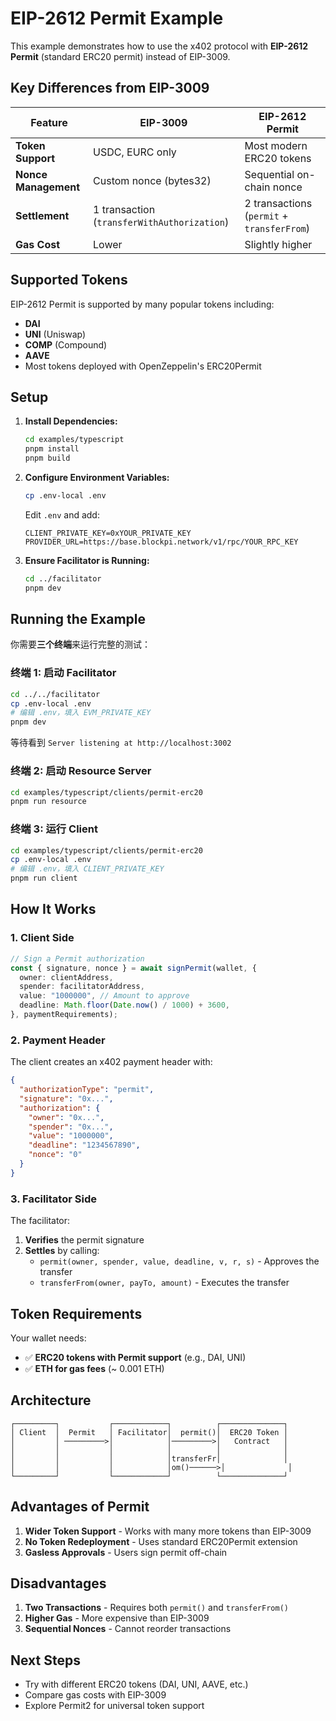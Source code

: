 # EIP-2612 Permit Example

This example demonstrates how to use the x402 protocol with **EIP-2612 Permit** (standard ERC20 permit) instead of EIP-3009.

## Key Differences from EIP-3009

| Feature | EIP-3009 | EIP-2612 Permit |
|---------|----------|-----------------|
| **Token Support** | USDC, EURC only | Most modern ERC20 tokens |
| **Nonce Management** | Custom nonce (bytes32) | Sequential on-chain nonce |
| **Settlement** | 1 transaction (`transferWithAuthorization`) | 2 transactions (`permit` + `transferFrom`) |
| **Gas Cost** | Lower | Slightly higher |

## Supported Tokens

EIP-2612 Permit is supported by many popular tokens including:
- **DAI**
- **UNI** (Uniswap)
- **COMP** (Compound)
- **AAVE**
- Most tokens deployed with OpenZeppelin's ERC20Permit

## Setup

1. **Install Dependencies:**
   ```bash
   cd examples/typescript
   pnpm install
   pnpm build
   ```

2. **Configure Environment Variables:**
   ```bash
   cp .env-local .env
   ```
   
   Edit `.env` and add:
   ```
   CLIENT_PRIVATE_KEY=0xYOUR_PRIVATE_KEY
   PROVIDER_URL=https://base.blockpi.network/v1/rpc/YOUR_RPC_KEY
   ```

3. **Ensure Facilitator is Running:**
   ```bash
   cd ../facilitator
   pnpm dev
   ```

## Running the Example

你需要**三个终端**来运行完整的测试：

### 终端 1: 启动 Facilitator

```bash
cd ../../facilitator
cp .env-local .env
# 编辑 .env，填入 EVM_PRIVATE_KEY
pnpm dev
```

等待看到 `Server listening at http://localhost:3002`

### 终端 2: 启动 Resource Server

```bash
cd examples/typescript/clients/permit-erc20
pnpm run resource
```

### 终端 3: 运行 Client

```bash
cd examples/typescript/clients/permit-erc20
cp .env-local .env
# 编辑 .env，填入 CLIENT_PRIVATE_KEY
pnpm run client
```

## How It Works

### 1. Client Side
```typescript
// Sign a Permit authorization
const { signature, nonce } = await signPermit(wallet, {
  owner: clientAddress,
  spender: facilitatorAddress,
  value: "1000000", // Amount to approve
  deadline: Math.floor(Date.now() / 1000) + 3600,
}, paymentRequirements);
```

### 2. Payment Header
The client creates an x402 payment header with:
```json
{
  "authorizationType": "permit",
  "signature": "0x...",
  "authorization": {
    "owner": "0x...",
    "spender": "0x...",
    "value": "1000000",
    "deadline": "1234567890",
    "nonce": "0"
  }
}
```

### 3. Facilitator Side
The facilitator:
1. **Verifies** the permit signature
2. **Settles** by calling:
   - `permit(owner, spender, value, deadline, v, r, s)` - Approves the transfer
   - `transferFrom(owner, payTo, amount)` - Executes the transfer

## Token Requirements

Your wallet needs:
- ✅ **ERC20 tokens with Permit support** (e.g., DAI, UNI)
- ✅ **ETH for gas fees** (~ 0.001 ETH)

## Architecture

```
┌─────────┐           ┌────────────┐          ┌──────────────┐
│ Client  │  Permit   │ Facilitator│  permit()│  ERC20 Token │
│         │ ─────────>│            │─────────>│   Contract   │
│         │           │            │          │              │
│         │           │            │transferFr│              │
│         │           │            │om()──────>│              │
└─────────┘           └────────────┘          └──────────────┘
```

## Advantages of Permit

1. **Wider Token Support** - Works with many more tokens than EIP-3009
2. **No Token Redeployment** - Uses standard ERC20Permit extension
3. **Gasless Approvals** - Users sign permit off-chain

## Disadvantages

1. **Two Transactions** - Requires both `permit()` and `transferFrom()`
2. **Higher Gas** - More expensive than EIP-3009
3. **Sequential Nonces** - Cannot reorder transactions

## Next Steps

- Try with different ERC20 tokens (DAI, UNI, AAVE, etc.)
- Compare gas costs with EIP-3009
- Explore Permit2 for universal token support

